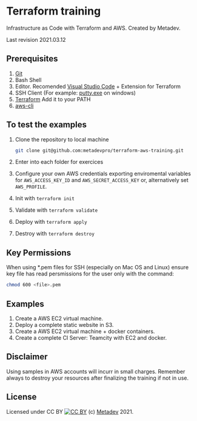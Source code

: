 # Terraform training

Infrastructure as Code with Terraform and AWS.
Created by Metadev.

Last revision 2021.03.12
## Prerequisites

1. [Git](https://git-scm.com/downloads)
2. Bash Shell
3. Editor. Recomended [Visual Studio Code](https://code.visualstudio.com) + Extension for Terraform
4. SSH Client (For example: [putty.exe](https://www.putty.org/) on windows)
5. [Terraform](https://www.terraform.io/) Add it to your PATH
6. [aws-cli](https://aws.amazon.com/cli/)

## To test the examples

1. Clone the repository to local machine

    ```bash
    git clone git@github.com:metadevpro/terraform-aws-training.git
    ```

2. Enter into each folder for exercices

3. Configure your own AWS credentials exporting enviromental variables for `AWS_ACCESS_KEY_ID` and `AWS_SECRET_ACCESS_KEY` or, alternatively set `AWS_PROFILE`.

4. Init with `terraform init`

5. Validate with `terraform validate`

6. Deploy with `terraform apply`

7. Destroy with `terraform destroy`

## Key Permissions

When using *.pem files for SSH (especially on Mac OS and Linux) ensure key file has read persmissions for the user only with the command:

```bash
chmod 600 <file>.pem
```

## Examples

1. Create a AWS EC2 virtual machine.
2. Deploy a complete static website in S3.
3. Create a AWS EC2 virtual machine + docker containers.
4. Create a complete CI Server: Teamcity with EC2 and docker.

## Disclaimer

Using samples in AWS accounts will incurr in small charges. Remember always to destroy your resources after finalizing the training if not in use.

## License

Licensed under CC BY [![CC BY](https://i.creativecommons.org/l/by/4.0/80x15.png)](http://creativecommons.org/licenses/by/4.0/)
(c) [Metadev](https://metadev.pro) 2021.
